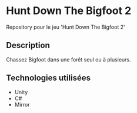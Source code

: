 # Hunt Down The Bigfoot 2
Repository pour le jeu 'Hunt Down The Bigfoot 2'

## Description
Chassez Bigfoot dans une forêt seul ou à plusieurs.

## Technologies utilisées
- Unity
- C#
- Mirror


